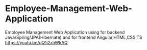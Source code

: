 # Employee-Management-Web-Application
Employee Management Web Application using for backend Java/Spring/JPA(Hibernate) and for frontend Angular,HTML,CSS,TS
https://youtu.be/oQ1i2xhWkAQ

